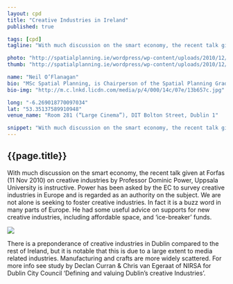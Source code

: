 ```yaml
---
layout: cpd
title: "Creative Industries in Ireland"
published: true

tags: [cpd]
tagline: "With much discussion on the smart economy, the recent talk given at Forfas (11 Nov 2010) on creative industries by Professor Dominic Power, Uppsala University is instructive."

photo: "http://spatialplanning.ie/wordpress/wp-content/uploads/2010/12/map_600.jpg"
thumb: "http://spatialplanning.ie/wordpress/wp-content/uploads/2010/12/map_600.jpg"

name: "Neil O’Flanagan"
bio: "MSc Spatial Planning, is Chairperson of the Spatial Planning Graduate Network and lectures in Transport and Urban Design at DIT Environment and Planning"
bio-img: "http://m.c.lnkd.licdn.com/media/p/4/000/14c/07e/13b657c.jpg"

long: "-6.269018770097034"
lat: "53.35137589910948"
venue_name: "Room 281 (“Large Cinema”), DIT Bolton Street, Dublin 1"

snippet: "With much discussion on the smart economy, the recent talk given at Forfas (11 Nov 2010) on creative industries by Professor Dominic Power, Uppsala University is instructive."
---
```


## {{page.title}}

With much discussion on the smart economy, the recent talk given at Forfas (11 Nov 2010) on creative industries by Professor Dominic Power, Uppsala University is instructive. Power has been asked by the EC to survey creative industries in Europe and is regarded as an authority on the subject. We are not alone is seeking to foster creative industries. In fact it is a buzz word in many parts of Europe. He had some useful advice on supports for new creative industries, including affordable space, and ‘ice-breaker’ funds.

![](http://spatialplanning.ie/wordpress/wp-content/uploads/2010/12/map_600.jpg)

There is a preponderance of creative industries in Dublin compared to the rest of Ireland, but it is notable that this is due to a large extent to media related industries. Manufacturing and crafts are more widely scattered. For more info see study by Declan Curran & Chris van Egeraat of NIRSA for Dublin City Council ‘Defining and valuing Dublin’s creative Industries’.